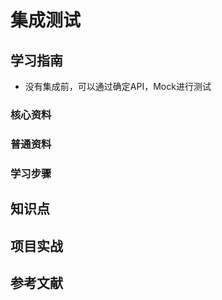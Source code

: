 # 集成测试

## 学习指南

* 没有集成前，可以通过确定API，Mock进行测试

### 核心资料

### 普通资料

### 学习步骤

## 知识点

## 项目实战

## 参考文献
